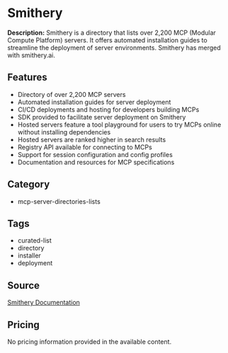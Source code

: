 # Smithery

**Description:**
Smithery is a directory that lists over 2,200 MCP (Modular Compute Platform) servers. It offers automated installation guides to streamline the deployment of server environments. Smithery has merged with smithery.ai.

## Features
- Directory of over 2,200 MCP servers
- Automated installation guides for server deployment
- CI/CD deployments and hosting for developers building MCPs
- SDK provided to facilitate server deployment on Smithery
- Hosted servers feature a tool playground for users to try MCPs online without installing dependencies
- Hosted servers are ranked higher in search results
- Registry API available for connecting to MCPs
- Support for session configuration and config profiles
- Documentation and resources for MCP specifications

## Category
- mcp-server-directories-lists

## Tags
- curated-list
- directory
- installer
- deployment

## Source
[Smithery Documentation](https://smithery.ai/docs/build)

## Pricing
No pricing information provided in the available content.